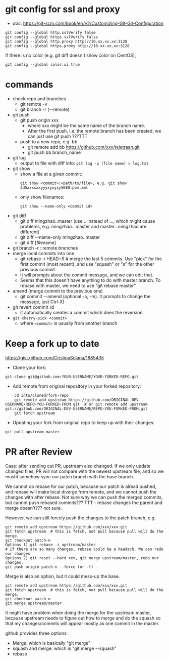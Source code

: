 # git config for ssl and proxy
* doc: https://git-scm.com/book/en/v2/Customizing-Git-Git-Configuration
```
git config --global http.sslVerify false
git config --global https.sslVerify false
git config --global http.proxy http://10.xx.xx.xx:3128
git config --global https.proxy http://10.xx.xx.xx:3128
```

If there is no color (e.g. git diff doesn't show color on CentOS),
```
git config --global color.ui true
```

# commands
* check repo and branches
  * git remote -v 
  * git branch -r (--remote)
* git push
  * git push origin xxx
    * where xxx might be the same name of the branch name.
    * After the first push, i.e. the remote branch has been created, we can just use git push ???TTT
  * push to a new repo, e.g. bb
    * git remote add bb https://github.com/xxx/teletraan.git
    * git push bb branch_name
* git log
  * output to file with diff info: ```git log -p [file name] > log.txt```
* git show
  * show a file at a given commit:
    ```
    git show <commit>:<path/to/file>, e.g. git show 3d5axxxxxyyyxyxyxy5680:pom.xml
    ```
  * only show filenames:
    ```
    git show --name-only <commit id>
    ```
* git diff
  * git diff mingzhao..master (use .. instead of ..., which might cause problems, e.g. mingzhao...master and master...mingzhao are different)
  * git diff --name-only mingzhao..master
  * git diff <commit a> <commit b> [filename]
* git branch -r  : remote branches
* merge local commits into one
  * git rebase -i HEAD~5 # merge the last 5 commits. Use "pick" for the first commit (most recent), and use "squash" or "s" for the other previous commit
  * It will prompts about the commit message, and we can edit that.
  * Seems that this doesn't have anything to do with master branch. To rebase with master, we need to use "git rebase master"
* amend (merge commit to the previous one)
  * git commit --amend  (optional -a, -m). It prompts to change the message, just Ctrl-X)
* git revert commit_id
  * it automatically creates a commit which does the reversion.
* ```git cherry-pick <commit>```
  * where ```<commit>``` is usually from another branch 

# Keep a fork up to date
https://gist.github.com/CristinaSolana/1885435
* Clone your fork:
```
git clone git@github.com:YOUR-USERNAME/YOUR-FORKED-REPO.git
```
* Add remote from original repository in your forked repository: 
```
    cd into/cloned/fork-repo
    git remote add upstream https://github.com/ORIGINAL-DEV-USERNAME/REPO-YOU-FORKED-FROM.git  # or git remote add upstream git://github.com/ORIGINAL-DEV-USERNAME/REPO-YOU-FORKED-FROM.git
    git fetch upstream
```    
* Updating your fork from original repo to keep up with their changes:
```
git pull upstream master
```

# PR after Review
Case: after sending out PR, upstream also changed. If we only update changed files, PR will not compare with the newest upstream file, and so we musht somehow sync our patch branch with the base branch. 

We cannot do rebase for our patch, because our patch is alread pushed, and rebase will make local diverge from remote, and we cannot push the changes with after rebase. Not sure why we can push the merged commits, but cannot push rebased commits??? TTT - rebase changes the parent and merge doesn't??? not sure.

However, we can still forcely push the changes to the patch branch, e.g.
```
git remote add upstream https://github.com/xxx/xxx.git
git fetch upstream  # this is fetch, not pull because pull will do the merge.
git checkout patch-n
Options 1) git rebase -i upstream/master  
# If there are so many changes, rebase could be a headach. We can redo our changes
Options 2) git reset --hard xxx, git merge upstream/master, redo our changes.
git push origin patch-n --force (or -f)
```

Merge is also an option, but it could mess-up the base.
```
git remote add upstream https://github.com/xxx/xxx.git
git fetch upstream  # this is fetch, not pull because pull will do the merge.
git checkout patch-n
git merge upstream/master
```

It might have problem when doing the merge for the upstream master, because upstream needs to figure out how to merge and do the squash so that my changes/commits will appear mostly as one commit in the master.

github provides three options:
* Merge: which is basically "git merge"
* squash and merge: which is "git merge --squash"
* rebase
